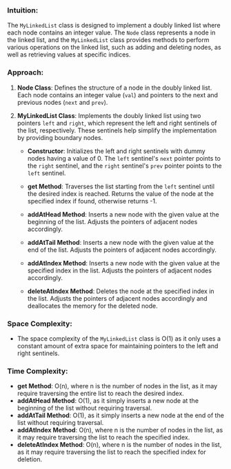 ### Intuition:
The `MyLinkedList` class is designed to implement a doubly linked list where each node contains an integer value. The `Node` class represents a node in the linked list, and the `MyLinkedList` class provides methods to perform various operations on the linked list, such as adding and deleting nodes, as well as retrieving values at specific indices.

### Approach:
1. **Node Class**: Defines the structure of a node in the doubly linked list. Each node contains an integer value (`val`) and pointers to the next and previous nodes (`next` and `prev`).

2. **MyLinkedList Class**: Implements the doubly linked list using two pointers `left` and `right`, which represent the left and right sentinels of the list, respectively. These sentinels help simplify the implementation by providing boundary nodes.

   - **Constructor**: Initializes the left and right sentinels with dummy nodes having a value of 0. The `left` sentinel's `next` pointer points to the `right` sentinel, and the `right` sentinel's `prev` pointer points to the `left` sentinel.

   - **get Method**: Traverses the list starting from the `left` sentinel until the desired index is reached. Returns the value of the node at the specified index if found, otherwise returns -1.

   - **addAtHead Method**: Inserts a new node with the given value at the beginning of the list. Adjusts the pointers of adjacent nodes accordingly.

   - **addAtTail Method**: Inserts a new node with the given value at the end of the list. Adjusts the pointers of adjacent nodes accordingly.

   - **addAtIndex Method**: Inserts a new node with the given value at the specified index in the list. Adjusts the pointers of adjacent nodes accordingly.

   - **deleteAtIndex Method**: Deletes the node at the specified index in the list. Adjusts the pointers of adjacent nodes accordingly and deallocates the memory for the deleted node.

### Space Complexity:
- The space complexity of the `MyLinkedList` class is O(1) as it only uses a constant amount of extra space for maintaining pointers to the left and right sentinels.

### Time Complexity:
- **get Method**: O(n), where n is the number of nodes in the list, as it may require traversing the entire list to reach the desired index.
- **addAtHead Method**: O(1), as it simply inserts a new node at the beginning of the list without requiring traversal.
- **addAtTail Method**: O(1), as it simply inserts a new node at the end of the list without requiring traversal.
- **addAtIndex Method**: O(n), where n is the number of nodes in the list, as it may require traversing the list to reach the specified index.
- **deleteAtIndex Method**: O(n), where n is the number of nodes in the list, as it may require traversing the list to reach the specified index for deletion.